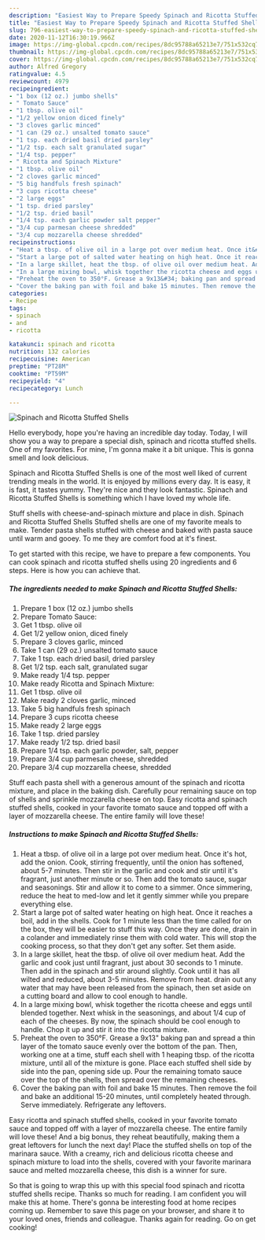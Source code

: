 ```yaml
---
description: "Easiest Way to Prepare Speedy Spinach and Ricotta Stuffed Shells"
title: "Easiest Way to Prepare Speedy Spinach and Ricotta Stuffed Shells"
slug: 796-easiest-way-to-prepare-speedy-spinach-and-ricotta-stuffed-shells
date: 2020-11-12T16:30:19.966Z
image: https://img-global.cpcdn.com/recipes/8dc95788a65213e7/751x532cq70/spinach-and-ricotta-stuffed-shells-recipe-main-photo.jpg
thumbnail: https://img-global.cpcdn.com/recipes/8dc95788a65213e7/751x532cq70/spinach-and-ricotta-stuffed-shells-recipe-main-photo.jpg
cover: https://img-global.cpcdn.com/recipes/8dc95788a65213e7/751x532cq70/spinach-and-ricotta-stuffed-shells-recipe-main-photo.jpg
author: Alfred Gregory
ratingvalue: 4.5
reviewcount: 4979
recipeingredient:
- "1 box (12 oz.) jumbo shells"
- " Tomato Sauce"
- "1 tbsp. olive oil"
- "1/2 yellow onion diced finely"
- "3 cloves garlic minced"
- "1 can (29 oz.) unsalted tomato sauce"
- "1 tsp. each dried basil dried parsley"
- "1/2 tsp. each salt granulated sugar"
- "1/4 tsp. pepper"
- " Ricotta and Spinach Mixture"
- "1 tbsp. olive oil"
- "2 cloves garlic minced"
- "5 big handfuls fresh spinach"
- "3 cups ricotta cheese"
- "2 large eggs"
- "1 tsp. dried parsley"
- "1/2 tsp. dried basil"
- "1/4 tsp. each garlic powder salt pepper"
- "3/4 cup parmesan cheese shredded"
- "3/4 cup mozzarella cheese shredded"
recipeinstructions:
- "Heat a tbsp. of olive oil in a large pot over medium heat. Once it&#39;s hot, add the onion. Cook, stirring frequently, until the onion has softened, about 5-7 minutes. Then stir in the garlic and cook and stir until it&#39;s fragrant, just another minute or so. Then add the tomato sauce, sugar and seasonings. Stir and allow it to come to a simmer. Once simmering, reduce the heat to med-low and let it gently simmer while you prepare everything else."
- "Start a large pot of salted water heating on high heat. Once it reaches a boil, add in the shells. Cook for 1 minute less than the time called for on the box, they will be easier to stuff this way. Once they are done, drain in a colander and immediately rinse them with cold water. This will stop the cooking process, so that they don&#39;t get any softer. Set them aside."
- "In a large skillet, heat the tbsp. of olive oil over medium heat. Add the garlic and cook just until fragrant, just about 30 seconds to 1 minute. Then add in the spinach and stir around slightly. Cook until it has all wilted and reduced, about 3-5 minutes. Remove from heat. drain out any water that may have been released from the spinach, then set aside on a cutting board and allow to cool enough to handle."
- "In a large mixing bowl, whisk together the ricotta cheese and eggs until blended together. Next whisk in the seasonings, and about 1/4 cup of each of the cheeses. By now, the spinach should be cool enough to handle. Chop it up and stir it into the ricotta mixture."
- "Preheat the oven to 350°F. Grease a 9x13&#34; baking pan and spread a thin layer of the tomato sauce evenly over the bottom of the pan. Then, working one at a time, stuff each shell with 1 heaping tbsp. of the ricotta mixture, until all of the mixture is gone. Place each stuffed shell side by side into the pan, opening side up. Pour the remaining tomato sauce over the top of the shells, then spread over the remaining cheeses."
- "Cover the baking pan with foil and bake 15 minutes. Then remove the foil and bake an additional 15-20 minutes, until completely heated through. Serve immediately. Refrigerate any leftovers."
categories:
- Recipe
tags:
- spinach
- and
- ricotta

katakunci: spinach and ricotta 
nutrition: 132 calories
recipecuisine: American
preptime: "PT28M"
cooktime: "PT59M"
recipeyield: "4"
recipecategory: Lunch

---
```



![Spinach and Ricotta Stuffed Shells](https://img-global.cpcdn.com/recipes/8dc95788a65213e7/751x532cq70/spinach-and-ricotta-stuffed-shells-recipe-main-photo.jpg)

Hello everybody, hope you're having an incredible day today. Today, I will show you a way to prepare a special dish, spinach and ricotta stuffed shells. One of my favorites. For mine, I'm gonna make it a bit unique. This is gonna smell and look delicious.

Spinach and Ricotta Stuffed Shells is one of the most well liked of current trending meals in the world. It is enjoyed by millions every day. It is easy, it is fast, it tastes yummy. They're nice and they look fantastic. Spinach and Ricotta Stuffed Shells is something which I have loved my whole life.

Stuff shells with cheese-and-spinach mixture and place in dish. Spinach and Ricotta Stuffed Shells Stuffed shells are one of my favorite meals to make. Tender pasta shells stuffed with cheese and baked with pasta sauce until warm and gooey. To me they are comfort food at it&#39;s finest.


To get started with this recipe, we have to prepare a few components. You can cook spinach and ricotta stuffed shells using 20 ingredients and 6 steps. Here is how you can achieve that.

<!--inarticleads1-->

##### The ingredients needed to make Spinach and Ricotta Stuffed Shells:

1. Prepare 1 box (12 oz.) jumbo shells
1. Prepare  Tomato Sauce:
1. Get 1 tbsp. olive oil
1. Get 1/2 yellow onion, diced finely
1. Prepare 3 cloves garlic, minced
1. Take 1 can (29 oz.) unsalted tomato sauce
1. Take 1 tsp. each dried basil, dried parsley
1. Get 1/2 tsp. each salt, granulated sugar
1. Make ready 1/4 tsp. pepper
1. Make ready  Ricotta and Spinach Mixture:
1. Get 1 tbsp. olive oil
1. Make ready 2 cloves garlic, minced
1. Take 5 big handfuls fresh spinach
1. Prepare 3 cups ricotta cheese
1. Make ready 2 large eggs
1. Take 1 tsp. dried parsley
1. Make ready 1/2 tsp. dried basil
1. Prepare 1/4 tsp. each garlic powder, salt, pepper
1. Prepare 3/4 cup parmesan cheese, shredded
1. Prepare 3/4 cup mozzarella cheese, shredded


Stuff each pasta shell with a generous amount of the spinach and ricotta mixture, and place in the baking dish. Carefully pour remaining sauce on top of shells and sprinkle mozzarella cheese on top. Easy ricotta and spinach stuffed shells, cooked in your favorite tomato sauce and topped off with a layer of mozzarella cheese. The entire family will love these! 

<!--inarticleads2-->

##### Instructions to make Spinach and Ricotta Stuffed Shells:

1. Heat a tbsp. of olive oil in a large pot over medium heat. Once it&#39;s hot, add the onion. Cook, stirring frequently, until the onion has softened, about 5-7 minutes. Then stir in the garlic and cook and stir until it&#39;s fragrant, just another minute or so. Then add the tomato sauce, sugar and seasonings. Stir and allow it to come to a simmer. Once simmering, reduce the heat to med-low and let it gently simmer while you prepare everything else.
1. Start a large pot of salted water heating on high heat. Once it reaches a boil, add in the shells. Cook for 1 minute less than the time called for on the box, they will be easier to stuff this way. Once they are done, drain in a colander and immediately rinse them with cold water. This will stop the cooking process, so that they don&#39;t get any softer. Set them aside.
1. In a large skillet, heat the tbsp. of olive oil over medium heat. Add the garlic and cook just until fragrant, just about 30 seconds to 1 minute. Then add in the spinach and stir around slightly. Cook until it has all wilted and reduced, about 3-5 minutes. Remove from heat. drain out any water that may have been released from the spinach, then set aside on a cutting board and allow to cool enough to handle.
1. In a large mixing bowl, whisk together the ricotta cheese and eggs until blended together. Next whisk in the seasonings, and about 1/4 cup of each of the cheeses. By now, the spinach should be cool enough to handle. Chop it up and stir it into the ricotta mixture.
1. Preheat the oven to 350°F. Grease a 9x13&#34; baking pan and spread a thin layer of the tomato sauce evenly over the bottom of the pan. Then, working one at a time, stuff each shell with 1 heaping tbsp. of the ricotta mixture, until all of the mixture is gone. Place each stuffed shell side by side into the pan, opening side up. Pour the remaining tomato sauce over the top of the shells, then spread over the remaining cheeses.
1. Cover the baking pan with foil and bake 15 minutes. Then remove the foil and bake an additional 15-20 minutes, until completely heated through. Serve immediately. Refrigerate any leftovers.


Easy ricotta and spinach stuffed shells, cooked in your favorite tomato sauce and topped off with a layer of mozzarella cheese. The entire family will love these! And a big bonus, they reheat beautifully, making them a great leftovers for lunch the next day! Place the stuffed shells on top of the marinara sauce. With a creamy, rich and delicious ricotta cheese and spinach mixture to load into the shells, covered with your favorite marinara sauce and melted mozzarella cheese, this dish is a winner for sure. 

So that is going to wrap this up with this special food spinach and ricotta stuffed shells recipe. Thanks so much for reading. I am confident you will make this at home. There's gonna be interesting food at home recipes coming up. Remember to save this page on your browser, and share it to your loved ones, friends and colleague. Thanks again for reading. Go on get cooking!
